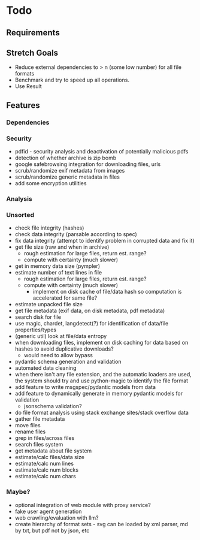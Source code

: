 # Todo

## Requirements

## Stretch Goals

- Reduce external dependencies to > n (some low number) for all file formats
- Benchmark and try to speed up all operations.
- Use Result

## Features

### Dependencies




### Security

- pdfid - security analysis and deactivation of potentially malicious pdfs
- detection of whether archive is zip bomb
- google safebrowsing integration for downloading files, urls
- scrub/randomize exif metadata from images
- scrub/randomize generic metadata in files
- add some encryption utilities

### Analysis

### Unsorted

- check file integrity (hashes)
- check data integrity (parsable according to spec)
- fix data integrity (attempt to identify problem in corrupted data and fix it)
- get file size (raw and when in archive)
    - rough estimation for large files, return est. range?
    - compute with certainty (much slower)
- get in memory data size (pympler)
- estimate number of text lines in file
    - rough estimation for large files, return est. range?
    - compute with certainty (much slower)
        - implement on disk cache of file/data hash so computation is accelerated for same file?
- estimate unpacked file size
- get file metadata (exif data, on disk metadata, pdf metadata)
- search disk for file
- use magic, chardet, langdetect(?) for identification of data/file properties/types
- (generic util) look at file/data entropy
- when downloading files, implement on disk caching for data based on hashes to avoid duplicative downloads?
    - would need to allow bypass
- pydantic schema generation and validation
- automated data cleaning
- when there isn't any file extension, and the automatic loaders are used, the system should try and use python-magic to identify the file format
- add feature to write msgspec/pydantic models from data
- add feature to dynamically generate in memory pydantic models for validation
    - jsonschema validation?
- do file format analysis using stack exchange sites/stack overflow data
- gather file metadata
- move files
- rename files
- grep in files/across files
- search files system
- get metadata about file system
- estimate/calc files/data size
- estimate/calc num lines
- estimate/calc num blocks
- estimate/calc num chars


### Maybe?

- optional integration of web module with proxy service?
- fake user agent generation
- web crawling/evaluation with llm?
- create hierarchy of format sets - svg can be loaded by xml parser, md by txt, but pdf not by json, etc